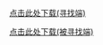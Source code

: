 [点击此处下载(寻找端)](https://creation.codemao.cn/434/5131452330D34E3DA4C7B0A826C141A6/find发起端.apk)

[点击此处下载(被寻找端)](https://creation.codemao.cn/434/4295D757477649E7BE5EDB4D511A9CF7/find接受端.apk)
